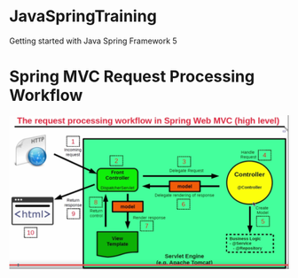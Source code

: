# JavaSpringTraining
Getting started with Java Spring Framework 5

# Spring MVC Request Processing Workflow

![screenshot](springmvc.png?raw=true "MVC")
